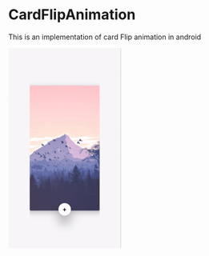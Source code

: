 # CardFlipAnimation
This is an implementation of card Flip animation in android

<img src="images/anim.gif" height="400"/>
